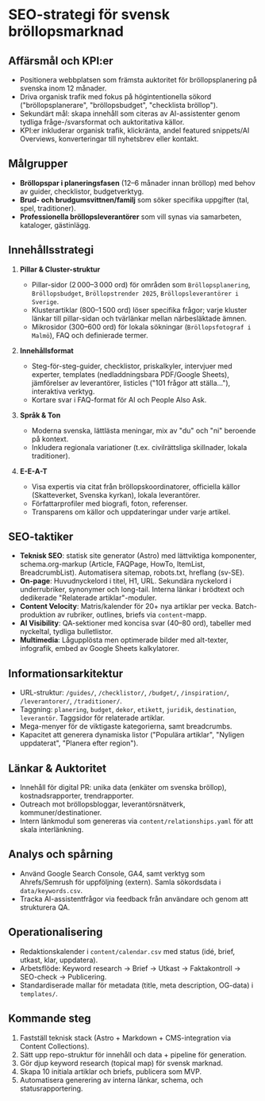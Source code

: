 # SEO-strategi för svensk bröllopsmarknad

## Affärsmål och KPI:er
- Positionera webbplatsen som främsta auktoritet för bröllopsplanering på svenska inom 12 månader.
- Driva organisk trafik med fokus på högintentionella sökord ("bröllopsplanerare", "bröllopsbudget", "checklista bröllop").
- Sekundärt mål: skapa innehåll som citeras av AI-assistenter genom tydliga fråge-/svarsformat och auktoritativa källor.
- KPI:er inkluderar organisk trafik, klickränta, andel featured snippets/AI Overviews, konverteringar till nyhetsbrev eller kontakt.

## Målgrupper
- **Bröllopspar i planeringsfasen** (12–6 månader innan bröllop) med behov av guider, checklistor, budgetverktyg.
- **Brud- och brudgumsvittnen/familj** som söker specifika uppgifter (tal, spel, traditioner).
- **Professionella bröllopsleverantörer** som vill synas via samarbeten, kataloger, gästinlägg.

## Innehållsstrategi
1. **Pillar & Cluster-struktur**
   - Pillar-sidor (2 000–3 000 ord) för områden som `Bröllopsplanering`, `Bröllopsbudget`, `Bröllopstrender 2025`, `Bröllopsleverantörer i Sverige`.
   - Klusterartiklar (800–1 500 ord) löser specifika frågor; varje kluster länkar till pillar-sidan och tvärlänkar mellan närbesläktade ämnen.
   - Mikrosidor (300–600 ord) för lokala sökningar (`Bröllopsfotograf i Malmö`), FAQ och definierade termer.

2. **Innehållsformat**
   - Steg-för-steg-guider, checklistor, priskalkyler, intervjuer med experter, templates (nedladdningsbara PDF/Google Sheets), jämförelser av leverantörer, listicles ("101 frågor att ställa..."), interaktiva verktyg.
   - Kortare svar i FAQ-format för AI och People Also Ask.

3. **Språk & Ton**
   - Moderna svenska, lättlästa meningar, mix av "du" och "ni" beroende på kontext.
   - Inkludera regionala variationer (t.ex. civilrättsliga skillnader, lokala traditioner).

4. **E-E-A-T**
   - Visa expertis via citat från bröllopskoordinatorer, officiella källor (Skatteverket, Svenska kyrkan), lokala leverantörer.
   - Författarprofiler med biografi, foton, referenser.
   - Transparens om källor och uppdateringar under varje artikel.

## SEO-taktiker
- **Teknisk SEO**: statisk site generator (Astro) med lättviktiga komponenter, schema.org-markup (Article, FAQPage, HowTo, ItemList, BreadcrumbList). Automatisera sitemap, robots.txt, hreflang (sv-SE).
- **On-page**: Huvudnyckelord i titel, H1, URL. Sekundära nyckelord i underrubriker, synonymer och long-tail. Interna länkar i brödtext och dedikerade "Relaterade artiklar"-moduler.
- **Content Velocity**: Matris/kalender för 20+ nya artiklar per vecka. Batch-produktion av rubriker, outlines, briefs via `content`-mapp.
- **AI Visibility**: QA-sektioner med koncisa svar (40–80 ord), tabeller med nyckeltal, tydliga bulletlistor.
- **Multimedia**: Lågupplösta men optimerade bilder med alt-texter, infografik, embed av Google Sheets kalkylatorer.

## Informationsarkitektur
- URL-struktur: `/guides/`, `/checklistor/`, `/budget/`, `/inspiration/`, `/leverantorer/`, `/traditioner/`.
- Taggning: `planering`, `budget`, `dekor`, `etikett`, `juridik`, `destination`, `leverantör`. Taggsidor för relaterade artiklar.
- Mega-menyer för de viktigaste kategorierna, samt breadcrumbs.
- Kapacitet att generera dynamiska listor ("Populära artiklar", "Nyligen uppdaterat", "Planera efter region").

## Länkar & Auktoritet
- Innehåll för digital PR: unika data (enkäter om svenska bröllop), kostnadsrapporter, trendrapporter.
- Outreach mot bröllopsbloggar, leverantörsnätverk, kommuner/destinationer.
- Intern länkmodul som genereras via `content/relationships.yaml` för att skala interlänkning.

## Analys och spårning
- Använd Google Search Console, GA4, samt verktyg som Ahrefs/Semrush för uppföljning (extern). Samla sökordsdata i `data/keywords.csv`.
- Tracka AI-assistentfrågor via feedback från användare och genom att strukturera QA.

## Operationalisering
- Redaktionskalender i `content/calendar.csv` med status (idé, brief, utkast, klar, uppdatera).
- Arbetsflöde: Keyword research → Brief → Utkast → Faktakontroll → SEO-check → Publicering.
- Standardiserade mallar för metadata (title, meta description, OG-data) i `templates/`.

## Kommande steg
1. Fastställ teknisk stack (Astro + Markdown + CMS-integration via Content Collections).
2. Sätt upp repo-struktur för innehåll och data + pipeline för generation.
3. Gör djup keyword research (topical map) för svensk marknad.
4. Skapa 10 initiala artiklar och briefs, publicera som MVP.
5. Automatisera generering av interna länkar, schema, och statusrapportering.

